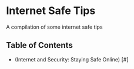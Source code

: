 # Internet Safe Tips
A compilation of some internet safe tips

## Table of Contents
- (Internet and Security: Staying Safe Online) [#]
